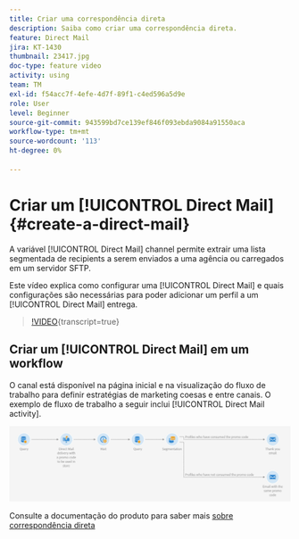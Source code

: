 ```yaml
---
title: Criar uma correspondência direta
description: Saiba como criar uma correspondência direta.
feature: Direct Mail
jira: KT-1430
thumbnail: 23417.jpg
doc-type: feature video
activity: using
team: TM
exl-id: f54acc7f-4efe-4d7f-89f1-c4ed596a5d9e
role: User
level: Beginner
source-git-commit: 943599bd7ce139ef846f093ebda9084a91550aca
workflow-type: tm+mt
source-wordcount: '113'
ht-degree: 0%

---
```


# Criar um [!UICONTROL Direct Mail] {#create-a-direct-mail}

A variável [!UICONTROL Direct Mail] channel permite extrair uma lista segmentada de recipients a serem enviados a uma agência ou carregados em um servidor SFTP.

Este vídeo explica como configurar uma [!UICONTROL Direct Mail] e quais configurações são necessárias para poder adicionar um perfil a um [!UICONTROL Direct Mail] entrega.

>[!VIDEO](https://video.tv.adobe.com/v/23417?learn=on){transcript=true}

## Criar um [!UICONTROL Direct Mail] em um workflow

O canal está disponível na página inicial e na visualização do fluxo de trabalho para definir estratégias de marketing coesas e entre canais. O exemplo de fluxo de trabalho a seguir inclui [!UICONTROL Direct Mail activity].

![Imagem do fluxo de trabalho](/help/assets/direct_mail_examplewf.png)

Consulte a documentação do produto para saber mais [sobre correspondência direta](https://experienceleague.adobe.com/docs/campaign-standard/using/communication-channels/direct-mail/about-direct-mail.html)
